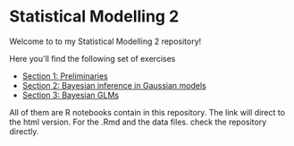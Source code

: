 # Statistical Modelling 2

Welcome to to my Statistical Modelling 2 repository!

Here you'll find the following set of exercises

- [Section 1: Preliminaries](https://mauriciogtec.github.io/statsmodelling2/exercise1/exercise1.nb.html)
- [Section 2: Bayesian inference in Gaussian models](https://mauriciogtec.github.io/statsmodelling2/exercise2/exercise2.nb.html)
- [Section 3: Bayesian GLMs](https://mauriciogtec.github.io/statsmodelling2/exercise3/exercise3.nb.html)

All of them are R notebooks contain in this repository. The link will direct to the html version. For the .Rmd and the data files. check the repository directly.